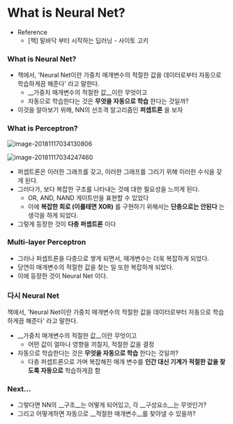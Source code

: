 # What is Neural Net?

* Reference
  * [책] 밑바닥 부터 시작하는 딥러닝 - 사이토 고키



### What is Neural Net?

* 책에서, 'Neural Net이란 가중치 매개변수의 적절한 값을 데이터로부터 자동으로 학습하게끔 해준다' 라고 말한다.
  * __가중치 매개변수의 적절한 값__이란 무엇이고
  * 자동으로 학습한다는 것은 __무엇을 자동으로 학습__ 한다는 것일까?
* 이것을 알아보기 위해, NN의 선조격 알고리즘인 __퍼셉트론__ 을 보자



### What is Perceptron?

![image-20181117034130806](https://github.com/snaag/TIL/blob/master/Img/DL/Perceptron.png)



![image-20181117034247460](https://github.com/snaag/TIL/blob/master/Img/DL/Equation.png)

* 퍼셉트론은 이러한 그래프를 갖고, 이러한 그래프를 그리기 위해 이러한 수식을 갖게 된다.
* 그러다가, 보다 복잡한 구조를 나타내는 것에 대한 필요성을 느끼게 된다.
  * OR, AND, NAND 게이트만을 표현할 수 있었다
  * 이에 __복잡한 회로 (이를테면 XOR)__ 를 구현하기 위해서는 __단층으로는 안된다__ 는 생각을 하게 되었다.
* 그렇게 등장한 것이 __다층 퍼셉트론__ 이다



### Multi-layer Perceptron

* 그러나 퍼셉트론을 다층으로 쌓게 되면서, 매개변수는 더욱 복잡하게 되었다.
* 당연히 매개변수의 적절한 값을 찾는 일 또한 복잡하게 되었다.
* 이에 등장한 것이 Neural Net 이다.



### 다시 Neural Net

책에서, 'Neural Net이란 가중치 매개변수의 적절한 값을 데이터로부터 자동으로 학습하게끔 해준다' 라고 말한다.

- __가중치 매개변수의 적절한 값__이란 무엇이고
  - 어떤 값이 얼마나 영향을 끼칠지, 적절한 값을 결정
- 자동으로 학습한다는 것은 __무엇을 자동으로 학습__ 한다는 것일까?
  - 다층 퍼셉트론으로 가며 복잡해진 매개 변수를 __인간 대신 기계가 적절한 값을 찾도록 자동으로__ 학습하게끔 함 



### Next...

* 그렇다면 NN의 __구조__는 어떻게 되어있고, 각 __구성요소__는 무엇인가?
* 그리고 어떻게하면 자동으로 __적절한 매개변수__를 찾아낼 수 있을까?